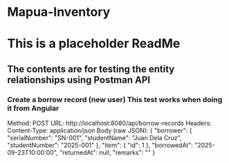 # Mapua-Inventory
# This is a placeholder ReadMe
## The contents are for testing the entity relationships using Postman API
### **Create a borrow record (new user) This test works when doing it from Angular**
Method: POST
URL: http://localhost:8080/api/borrow-records
Headers: Content-Type: application/json
Body (raw JSON):
{
  "borrower": {
    "serialNumber": "SN-001",
    "studentName": "Juan Dela Cruz",
    "studentNumber": "2025-001"
  },
  "item": {
    "id": 1
  },
  "borrowedAt": "2025-09-23T10:00:00",
  "returnedAt": null,
  "remarks": ""
}

